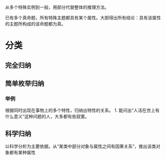 从多个特殊实例到一般，用部分代替整体的推理方法。

已有多个真命题，所有特殊主题都具有某个属性。大胆得出所有结论：具有该属性的主题所构成的该命题都为真。

# 分类
## 完全归纳
## 简单枚举归纳
### 举例
根据同时出现在事物上的多个特性，归纳出特性的关系。
	1. 能问出“人活在世上有什么意义”这种问题的人，大多都有些寂寞。
## 科学归纳
以科学分析为主要依据。从“某类中部分对象与属性之间有因果关系”，推出该类对象都有某种属性

# 